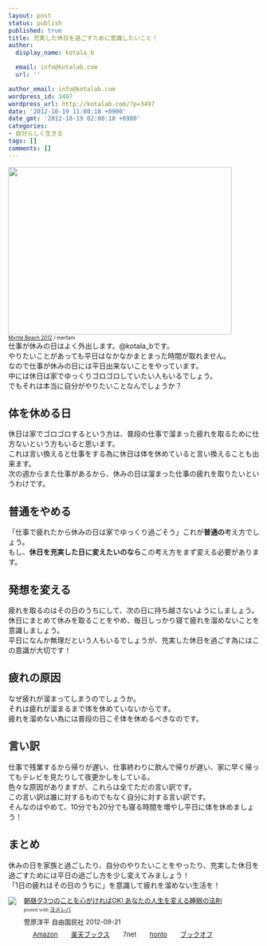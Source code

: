 ```yaml
---
layout: post
status: publish
published: true
title: 充実した休日を過ごすために意識したいこと！
author:
  display_name: kotala_b

  email: info@kotalab.com
  url: ''

author_email: info@kotalab.com
wordpress_id: 3497
wordpress_url: http://kotalab.com/?p=3497
date: '2012-10-19 11:00:18 +0900'
date_gmt: '2012-10-19 02:00:18 +0900'
categories:
- 自分らしく生きる
tags: []
comments: []
---
```

<p><a href="http://kotalab.com/wp-content/uploads/holiday_121019.jpg" target="_blank"><img src="http://kotalab.com/wp-content/uploads/holiday_121019.jpg" alt="" title="holiday_121019" width="448" height="336" class="alignnone size-full wp-image-3501" /></a><br />
<span style="font-size:10px;"><a href="http://www.flickr.com/photos/merfam/7317894094/" target="_blank">Myrtle Beach 2012</a> / merfam</span><br />
仕事が休みの日はよく外出します。@kotala_bです。<br />
やりたいことがあっても平日はなかなかまとまった時間が取れません。<br />
なので仕事が休みの日には平日出来ないことをやっています。<br />
中には休日は家でゆっくりゴロゴロしていたい人もいるでしょう。<br />
でもそれは本当に自分がやりたいことなんでしょうか？<br />
<!--more--></p>
<h2>体を休める日</h2>
<p>休日は家でゴロゴロするという方は、普段の仕事で溜まった疲れを取るために仕方ないという方もいると思います。<br />
これは言い換えると仕事をする為に休日は体を休めていると言い換えることも出来ます。<br />
次の週からまた仕事があるから、休みの日は溜まった仕事の疲れを取りたいというわけです。</p>
<h2>普通をやめる</h2>
<p>「仕事で疲れたから休みの日は家でゆっくり過ごそう」これが<strong>普通の</strong>考え方でしょう。<br />
もし、<strong>休日を充実した日に変えたいのなら</strong>この考え方をまず変える必要があります。</p>
<h2>発想を変える</h2>
<p>疲れを取るのはその日のうちにして、次の日に持ち越さないようにしましょう。<br />
休日にまとめて休みを取ることをやめ、毎日しっかり寝て疲れを溜めないことを意識しましょう。<br />
平日になんか無理だという人もいるでしょうが、充実した休日を過ごす為にはこの意識が大切です！</p>
<h2>疲れの原因</h2>
<p>なぜ疲れが溜まってしまうのでしょうか。<br />
それは疲れが溜まるまで体を休めていないからです。<br />
疲れを溜めない為には普段の日こそ体を休めるべきなのです。</p>
<h2>言い訳</h2>
<p>仕事で残業するから帰りが遅い、仕事終わりに飲んで帰りが遅い、家に早く帰ってもテレビを見たりして夜更かしをしている。<br />
色々な原因がありますが、これらは全てただの言い訳です。<br />
この言い訳は誰に対するものでもなく自分に対する言い訳です。<br />
そんなのはやめて、10分でも20分でも寝る時間を増やし平日に体を休めましょう！</p>
<h2>まとめ</h2>
<p>休みの日を家族と過ごしたり、自分のやりたいことをやったり、充実した休日を過ごすためには平日の過ごし方を少し変えてみましょう！<br />
「1日の疲れはその日のうちに」を意識して疲れを溜めない生活を！</p>
<div class="booklink-box" style="text-align:left;padding-bottom:20px;font-size:small;/zoom: 1;overflow: hidden;">
<div class="booklink-image" style="float:left;margin:0 15px 10px 0;"><a href="http://www.amazon.co.jp/exec/obidos/asin/4426115272/same-22/" name="booklink" rel="nofollow" target="_blank"><img src="http://ecx.images-amazon.com/images/I/51feGHHQbyL._SL160_.jpg" style="border: none;" /></a></div>
<div class="booklink-info" style="line-height:120%;/zoom: 1;overflow: hidden;">
<div class="booklink-name" style="margin-bottom:10px;line-height:120%"><a href="http://www.amazon.co.jp/exec/obidos/asin/4426115272/same-22/" rel="nofollow" name="booklink" target="_blank">朝昼夕3つのことを心がければOK!  あなたの人生を変える睡眠の法則</a>
<div class="booklink-powered-date" style="font-size:8pt;margin-top:5px;font-family:verdana;line-height:120%">posted with <a href="http://yomereba.com" target="_blank">ヨメレバ</a></div>
</div>
<div class="booklink-detail" style="margin-bottom:5px;">菅原洋平 自由国民社 2012-09-21    </div>
<div class="booklink-link2" style="margin-top:10px;">
<div class="shoplinkamazon" style="display:inline;margin-right:5px;background: url('http://img.yomereba.com/tam_y.gif') 0 0 no-repeat;padding: 2px 0 2px 18px;white-space: nowrap;"><a href="http://www.amazon.co.jp/exec/obidos/asin/4426115272/same-22/" rel="nofollow" target="_blank" title="アマゾン" >Amazon</a></div>
<div class="shoplinkrakuten" style="display:inline;margin-right:5px;background: url('http://img.yomereba.com/tam_y.gif') 0 -50px no-repeat;padding: 2px 0 2px 18px;white-space: nowrap;"><a href="http://hb.afl.rakuten.co.jp/hgc/0fa7afc8.bbfc196a.0fa7afc9.d56c38f1/?pc=http%3A%2F%2Fbooks.rakuten.co.jp%2Frb%2F11917703%2F%3Fscid%3Daf_ich_link_urltxt%26m%3Dhttp%3A%2F%2Fm.rakuten.co.jp%2Fev%2Fbook%2F" rel="nofollow" target="_blank" title="楽天ブックス" >楽天ブックス</a></div>
<div class="shoplinkseven" style="display:inline;margin-right:5px;background: url('http://img.yomereba.com/tam_y.gif') 0 -100px no-repeat;padding: 2px 0 2px 18px;white-space: nowrap;"><span class="removed_link" title="http://click.linksynergy.com/fs-bin/click?id=d2yYUp776R4&amp;subid=&amp;offerid=197738.1&amp;type=10&amp;tmpid=1787&amp;RD_PARM1=http%253A%252F%252Fwww.7netshopping.jp%252Fbooks%252Fsearch_result%252F%253Fctgy%253Dbooks%2526code%253D4426115272">7net</span></div>
<div class="shoplinkbk1" style="display:inline;margin-right:5px;background: url('http://img.yomereba.com/tam_y.gif') 0 -150px no-repeat;padding: 2px 0 2px 18px;white-space: nowrap;"><a href="http://ck.jp.ap.valuecommerce.com/servlet/referral?sid=2967684&pid=881104827&vc_url=http%3A%2F%2Fhonto.jp%2Fnetstore%2Fsearch_021_104426115272.html%3Fsrchf%3D1%26srchGnrNm%3D1" target="_blank" title="bk1" >honto</a></div>
<div class="shoplinkbookoff" style="display:inline;margin-right:5px;background: url('http://img.yomereba.com/tam_y.gif') 0 -200px no-repeat;padding: 2px 0 2px 18px;white-space: nowrap;"><a href="http://click.linksynergy.com/fs-bin/click?id=d2yYUp776R4&subid=&offerid=169505.1&type=10&tmpid=3677&RD_PARM1=http%253A%252F%252Fwww.bookoffonline.co.jp%252Fdisplay%252FL001%252Cbg%253D12%252Cq%253D9784426115272" rel="nofollow" target="_blank" title="ブックオフオンライン" >ブックオフ</a></div>
</div>
</div>
<div class="booklink-footer" style="clear: left"></div>
</div>
